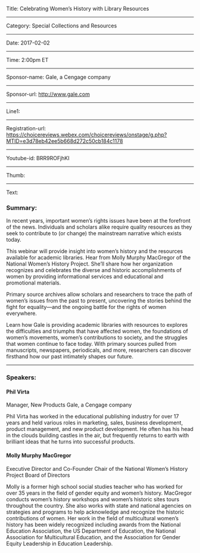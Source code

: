 Title: Celebrating Women’s History with Library Resources

----

Category: Special Collections and Resources

----

Date: 2017-02-02

----

Time: 2:00pm ET

----

Sponsor-name: Gale, a Cengage company

----

Sponsor-url: http://www.gale.com

----

Line1: 

----

Registration-url: https://choicereviews.webex.com/choicereviews/onstage/g.php?MTID=e3d78eb42ee5b668d272c50cb184c1178

----

Youtube-id: BRR9ROFjhKI

----

Thumb: 

----

Text: 

### Summary:
In recent years, important women’s rights issues have been at the forefront of the news. Individuals and scholars alike require quality resources as they seek to contribute to (or change) the mainstream narrative which exists today. 

This webinar will provide insight into women’s history and the resources available for academic libraries. Hear from Molly Murphy MacGregor of the National Women’s History Project. She’ll share how her organization recognizes and celebrates the diverse and historic accomplishments of women by providing informational services and educational and promotional materials.

Primary source archives allow scholars and researchers to trace the path of women’s issues from the past to present, uncovering the stories behind the fight for equality—and the ongoing battle for the rights of women everywhere. 

Learn how Gale is providing academic libraries with resources to explores the difficulties and triumphs that have affected women, the foundations of women’s movements, women’s contributions to society, and the struggles that women continue to face today. With primary sources pulled from manuscripts, newspapers, periodicals, and more, researchers can discover firsthand how our past intimately shapes our future. 
*****
### Speakers:
<h4 class="u-no_margin delta">Phil Virta</h4>
 Manager, New Products
 Gale, a Cengage company

Phil Virta has worked in the educational publishing industry for over 17 years and held various roles in marketing, sales, business development, product management, and new product development. He often has his head in the clouds building castles in the air, but frequently returns to earth with brilliant ideas that he turns into successful products.

#### Molly Murphy MacGregor
 Executive Director and Co-Founder
 Chair of the National Women’s History Project Board of Directors

 Molly is a former high school social studies teacher who has worked for over 35 years in the field of gender equity and women’s history. MacGregor conducts women’s history workshops and women’s historic sites tours throughout the country. She also works with state and national agencies on strategies and programs to help acknowledge and recognize the historic contributions of women. Her work in the field of multicultural women’s history has been widely recognized including awards from the National Education Association, the US Department of Education, the National Association for Multicultural Education, and the Association for Gender Equity Leadership in Education Leadership.